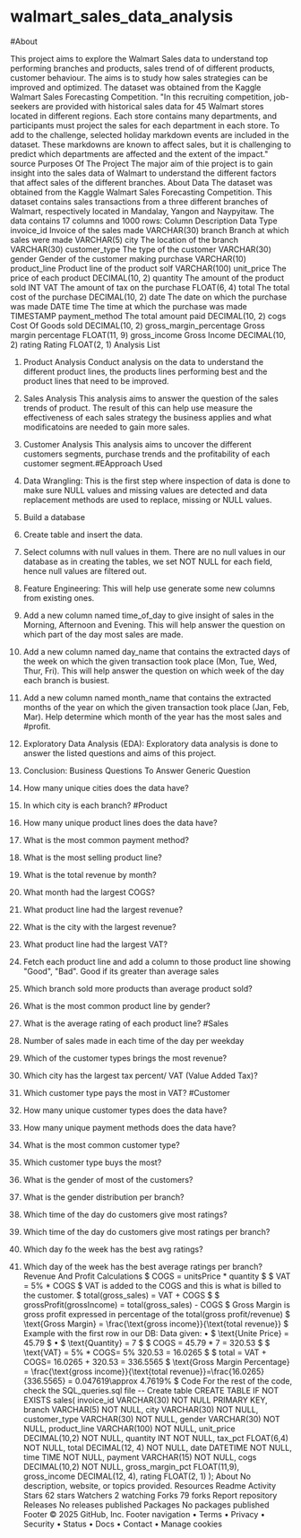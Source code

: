 # walmart_sales_data_analysis
#About





This project aims to explore the Walmart Sales data to understand top performing branches and products, sales trend of of different products, customer behaviour. The aims is to study how sales strategies can be improved and optimized. The dataset was obtained from the Kaggle Walmart Sales Forecasting Competition.
"In this recruiting competition, job-seekers are provided with historical sales data for 45 Walmart stores located in different regions. Each store contains many departments, and participants must project the sales for each department in each store. To add to the challenge, selected holiday markdown events are included in the dataset. These markdowns are known to affect sales, but it is challenging to predict which departments are affected and the extent of the impact." source
Purposes Of The Project
The major aim of thie project is to gain insight into the sales data of Walmart to understand the different factors that affect sales of the different branches.
About Data
The dataset was obtained from the Kaggle Walmart Sales Forecasting Competition. This dataset contains sales transactions from a three different branches of Walmart, respectively located in Mandalay, Yangon and Naypyitaw. The data contains 17 columns and 1000 rows:
Column	Description	Data Type
invoice_id	Invoice of the sales made	VARCHAR(30)
branch	Branch at which sales were made	VARCHAR(5)
city	The location of the branch	VARCHAR(30)
customer_type	The type of the customer	VARCHAR(30)
gender	Gender of the customer making purchase	VARCHAR(10)
product_line	Product line of the product solf	VARCHAR(100)
unit_price	The price of each product	DECIMAL(10, 2)
quantity	The amount of the product sold	INT
VAT	The amount of tax on the purchase	FLOAT(6, 4)
total	The total cost of the purchase	DECIMAL(10, 2)
date	The date on which the purchase was made	DATE
time	The time at which the purchase was made	TIMESTAMP
payment_method	The total amount paid	DECIMAL(10, 2)
cogs	Cost Of Goods sold	DECIMAL(10, 2)
gross_margin_percentage	Gross margin percentage	FLOAT(11, 9)
gross_income	Gross Income	DECIMAL(10, 2)
rating	Rating	FLOAT(2, 1)
Analysis List
1.	Product Analysis
Conduct analysis on the data to understand the different product lines, the products lines performing best and the product lines that need to be improved.
2.	Sales Analysis
This analysis aims to answer the question of the sales trends of product. The result of this can help use measure the effectiveness of each sales strategy the business applies and what modificatoins are needed to gain more sales.
3.	Customer Analysis
This analysis aims to uncover the different customers segments, purchase trends and the profitability of each customer segment.#EApproach Used
1.	Data Wrangling: This is the first step where inspection of data is done to make sure NULL values and missing values are detected and data replacement methods are used to replace, missing or NULL values.
1.	Build a database
2.	Create table and insert the data.
3.	Select columns with null values in them. There are no null values in our database as in creating the tables, we set NOT NULL for each field, hence null values are filtered out.
2.	Feature Engineering: This will help use generate some new columns from existing ones.
1.	Add a new column named time_of_day to give insight of sales in the Morning, Afternoon and Evening. This will help answer the question on which part of the day most sales are made.
2.	Add a new column named day_name that contains the extracted days of the week on which the given transaction took place (Mon, Tue, Wed, Thur, Fri). This will help answer the question on which week of the day each branch is busiest.
3.	Add a new column named month_name that contains the extracted months of the year on which the given transaction took place (Jan, Feb, Mar). Help determine which month of the year has the most sales and #profit.



2.	Exploratory Data Analysis (EDA): Exploratory data analysis is done to answer the listed questions and aims of this project.
3.	Conclusion:
Business Questions To Answer
Generic Question
1.	How many unique cities does the data have?
2.	In which city is each branch?
#Product



1.	How many unique product lines does the data have?
2.	What is the most common payment method?
3.	What is the most selling product line?
4.	What is the total revenue by month?
5.	What month had the largest COGS?
6.	What product line had the largest revenue?
7.	What is the city with the largest revenue?
8.	What product line had the largest VAT?
9.	Fetch each product line and add a column to those product line showing "Good", "Bad". Good if its greater than average sales
10.	Which branch sold more products than average product sold?
11.	What is the most common product line by gender?
12.	What is the average rating of each product line?
#Sales


1.	Number of sales made in each time of the day per weekday
2.	Which of the customer types brings the most revenue?
3.	Which city has the largest tax percent/ VAT (Value Added Tax)?
4.	Which customer type pays the most in VAT?
#Customer



1.	How many unique customer types does the data have?
2.	How many unique payment methods does the data have?
3.	What is the most common customer type?
4.	Which customer type buys the most?
5.	What is the gender of most of the customers?
6.	What is the gender distribution per branch?
7.	Which time of the day do customers give most ratings?
8.	Which time of the day do customers give most ratings per branch?
9.	Which day fo the week has the best avg ratings?
10.	Which day of the week has the best average ratings per branch?
Revenue And Profit Calculations
$ COGS = unitsPrice * quantity $
$ VAT = 5% * COGS $
VAT is added to the COGS and this is what is billed to the customer.
$ total(gross_sales) = VAT + COGS $
$ grossProfit(grossIncome) = total(gross_sales) - COGS $
Gross Margin is gross profit expressed in percentage of the total(gross profit/revenue)
$ \text{Gross Margin} = \frac{\text{gross income}}{\text{total revenue}} $
Example with the first row in our DB:
Data given:
•	$ \text{Unite Price} = 45.79 $
•	$ \text{Quantity} = 7 $
$ COGS = 45.79 * 7 = 320.53 $
$ \text{VAT} = 5% * COGS\= 5% 320.53 = 16.0265 $
$ total = VAT + COGS\= 16.0265 + 320.53 = 336.5565
$ \text{Gross Margin Percentage} = \frac{\text{gross income}}{\text{total revenue}}\=\frac{16.0265}{336.5565} = 0.047619\\approx 4.7619% $
Code
For the rest of the code, check the SQL_queries.sql file
-- Create table
CREATE TABLE IF NOT EXISTS sales(
	invoice_id VARCHAR(30) NOT NULL PRIMARY KEY,
    branch VARCHAR(5) NOT NULL,
    city VARCHAR(30) NOT NULL,
    customer_type VARCHAR(30) NOT NULL,
    gender VARCHAR(30) NOT NULL,
    product_line VARCHAR(100) NOT NULL,
    unit_price DECIMAL(10,2) NOT NULL,
    quantity INT NOT NULL,
    tax_pct FLOAT(6,4) NOT NULL,
    total DECIMAL(12, 4) NOT NULL,
    date DATETIME NOT NULL,
    time TIME NOT NULL,
    payment VARCHAR(15) NOT NULL,
    cogs DECIMAL(10,2) NOT NULL,
    gross_margin_pct FLOAT(11,9),
    gross_income DECIMAL(12, 4),
    rating FLOAT(2, 1)
);
About
No description, website, or topics provided.
Resources
 Readme
 Activity
Stars
 62 stars
Watchers
 2 watching
Forks
 79 forks
Report repository
Releases
No releases published
Packages
No packages published
Footer
© 2025 GitHub, Inc.
Footer navigation
•	Terms
•	Privacy
•	Security
•	Status
•	Docs
•	Contact
•	Manage cookies


